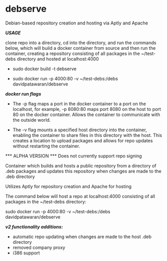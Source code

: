 # debserve
Debian-based repository creation and hosting via Aptly and Apache

***USAGE***

clone repo into a directory, cd into the directory, and run the commands below, which will build a docker container from source and then run the container, creating a repository consisting of all packages in the ~/test-debs directory and hosted at localhost:4000

- sudo docker build -t debserve

- sudo docker run -p 4000:80 -v ~/test-debs:/debs davidpatawaran/debserve

***docker run flags***

- The -p flag maps a port in the docker container to a port on the localhost, for example, -p 8080:80 maps port 8080 on the host to port 80 on the docker container. Allows the container to communicate with the outside world.

- The -v flag mounts a specified host directory into the container, enabling the container to share files in this directory with the host. This creates a location to upload packages and allows for repo updates without restarting the container.

*** ALPHA VERSION ***
Does not currently support repo signing

Container which builds and hosts a public repository from a directory of .deb packages and updates this repository when changes are made to the .deb directory

Utilizes Aptly for repository creation and Apache for hosting

The command below will host a repo at localhost:4000 consisting of all packages in the ~/test-debs directory:

sudo docker run -p 4000:80 -v ~/test-debs:/debs davidpatawaran/debserve

***v2 functionality additions:***
- automatic repo updating when changes are made to the host .deb directory
- removed company proxy
- i386 support
